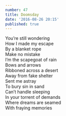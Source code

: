 ```yaml
---
number: 47
title: Doomsday
date: '2016-08-26 20:15'
published: true
---
```

You’re still wondering<br>
How I made my escape<br>
By a blanket rope<br>
Make no mistake<br>
I’m the scapegoat of rain<br>
Bows and arrows<br>
Ribboned across a desert<br>
Away from fake shelter<br>
Sent me astray<br>
To bury sin in sand<br>
Can’t handle sleeping<br>
In your torrent of demands<br>
Where dreams are seamed<br>
With fraying memories<br>
